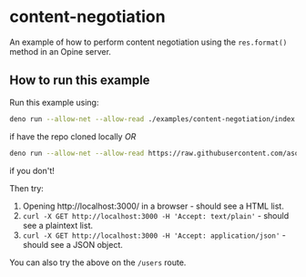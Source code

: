 # content-negotiation

An example of how to perform content negotiation using the `res.format()` method
in an Opine server.

## How to run this example

Run this example using:

```bash
deno run --allow-net --allow-read ./examples/content-negotiation/index.ts
```

if have the repo cloned locally _OR_

```bash
deno run --allow-net --allow-read https://raw.githubusercontent.com/asos-craigmorten/opine/main/examples/content-negotiation/index.ts
```

if you don't!

Then try:

1. Opening http://localhost:3000/ in a browser - should see a HTML list.
2. `curl -X GET http://localhost:3000 -H 'Accept: text/plain'` - should see a
   plaintext list.
3. `curl -X GET http://localhost:3000 -H 'Accept: application/json'` - should
   see a JSON object.

You can also try the above on the `/users` route.
